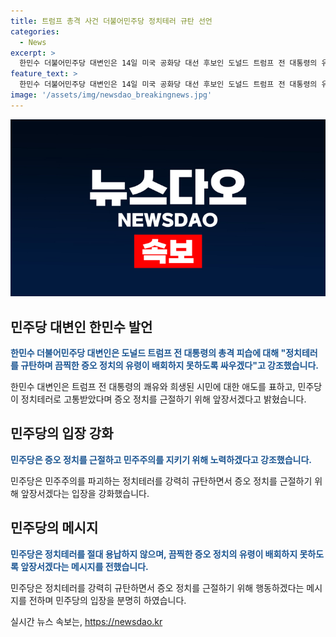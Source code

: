 ```yaml
---
title: 트럼프 총격 사건 더불어민주당 정치테러 규탄 선언
categories:
  - News
excerpt: >
  한민수 더불어민주당 대변인은 14일 미국 공화당 대선 후보인 도널드 트럼프 전 대통령의 유세 중 총격에 대한 규탄을 표명하며, 정치테러로 고통받은 이재명 전 대표와 민주당이 이를 퇴치하기 위해 싸워왔다고 강조했다. 이에 민주당은 증오 정치를 근절하고 민주주의를 파괴하는 정치테러를 강력히 규탄하며, 그 유령이 배회하지 못하도록 앞장서겠다고 밝혔다.
feature_text: >
  한민수 더불어민주당 대변인은 14일 미국 공화당 대선 후보인 도널드 트럼프 전 대통령의 유세 중 총격에 대한 규탄을 표명하며, 정치테러로 고통받은 이재명 전 대표와 민주당이 이를 퇴치하기 위해 싸워왔다고 강조했다. 이에 민주당은 증오 정치를 근절하고 민주주의를 파괴하는 정치테러를 강력히 규탄하며, 그 유령이 배회하지 못하도록 앞장서겠다고 밝혔다.
image: '/assets/img/newsdao_breakingnews.jpg'
---
```


<p><img src="/assets/img/newsdao_breakingnews.jpg" alt="bookingtag 속보" /></p>

<h2 data-ke-size="size26">민주당 대변인 한민수 발언</h2>

<p data-ke-size="size16"><b><span style="color: #1a5490;">한민수 더불어민주당 대변인은 도널드 트럼프 전 대통령의 총격 피습에 대해 "정치테러를 규탄하며 끔찍한 증오 정치의 유령이 배회하지 못하도록 싸우겠다"고 강조했습니다.</span></b></p>

<p>한민수 대변인은 트럼프 전 대통령의 쾌유와 희생된 시민에 대한 애도를 표하고, 민주당이 정치테러로 고통받았다며 증오 정치를 근절하기 위해 앞장서겠다고 밝혔습니다.</p>

<h2 data-ke-size="size26">민주당의 입장 강화</h2>

<p data-ke-size="size16"><b><span style="color: #1a5490;">민주당은 증오 정치를 근절하고 민주주의를 지키기 위해 노력하겠다고 강조했습니다.</span></b></p>

<p>민주당은 민주주의를 파괴하는 정치테러를 강력히 규탄하면서 증오 정치를 근절하기 위해 앞장서겠다는 입장을 강화했습니다.</p>

<h2 data-ke-size="size26">민주당의 메시지</h2>

<p data-ke-size="size16"><b><span style="color: #1a5490;">민주당은 정치테러를 절대 용납하지 않으며, 끔찍한 증오 정치의 유령이 배회하지 못하도록 앞장서겠다는 메시지를 전했습니다.</span></b></p>

<p>민주당은 정치테러를 강력히 규탄하면서 증오 정치를 근절하기 위해 행동하겠다는 메시지를 전하며 민주당의 입장을 분명히 하였습니다.</p>
실시간 뉴스 속보는, <a href="https://newsdao.kr" rel="dofollow">https://newsdao.kr</a>


